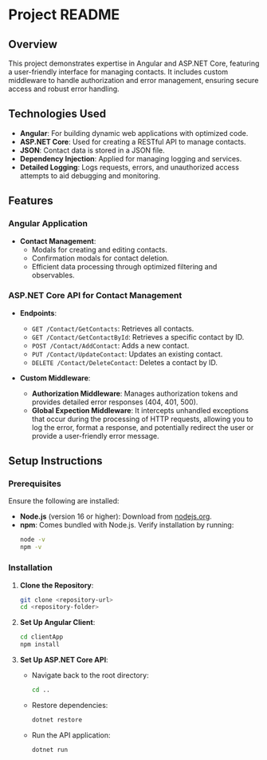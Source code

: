 
# Project README

## Overview
This project demonstrates expertise in Angular and ASP.NET Core, featuring a user-friendly interface for managing contacts. It includes custom middleware to handle authorization and error management, ensuring secure access and robust error handling.

## Technologies Used
- **Angular**: For building dynamic web applications with optimized code.
- **ASP.NET Core**: Used for creating a RESTful API to manage contacts.
- **JSON**: Contact data is stored in a JSON file.
- **Dependency Injection**: Applied for managing logging and services.
- **Detailed Logging**: Logs requests, errors, and unauthorized access attempts to aid debugging and monitoring.

## Features

### Angular Application
- **Contact Management**:
  - Modals for creating and editing contacts.
  - Confirmation modals for contact deletion.
  - Efficient data processing through optimized filtering and observables.

### ASP.NET Core API for Contact Management
- **Endpoints**:
  - `GET /Contact/GetContacts`: Retrieves all contacts.
  - `GET /Contact/GetContactById`: Retrieves a specific contact by ID.
  - `POST /Contact/AddContact`: Adds a new contact.
  - `PUT /Contact/UpdateContact`: Updates an existing contact.
  - `DELETE /Contact/DeleteContact`: Deletes a contact by ID.

- **Custom Middleware**:
  - **Authorization Middleware**: Manages authorization tokens and provides detailed error responses (404, 401, 500).
  - **Global Expection Middleware**:  It intercepts unhandled exceptions that occur during the processing of HTTP requests, allowing you to log the error, format a response, and potentially redirect the user or provide a user-friendly error message.

## Setup Instructions

### Prerequisites
Ensure the following are installed:

- **Node.js** (version 16 or higher): Download from [nodejs.org](https://nodejs.org).
- **npm**: Comes bundled with Node.js. Verify installation by running:
  ```bash
  node -v
  npm -v
  ```

### Installation

1. **Clone the Repository**:
   ```bash
   git clone <repository-url>
   cd <repository-folder>
   ```

2. **Set Up Angular Client**:
   ```bash
   cd clientApp
   npm install
   ```

3. **Set Up ASP.NET Core API**:
   - Navigate back to the root directory:
     ```bash
     cd ..
     ```
   - Restore dependencies:
     ```bash
     dotnet restore
     ```
   - Run the API application:
     ```bash
     dotnet run
     ```
